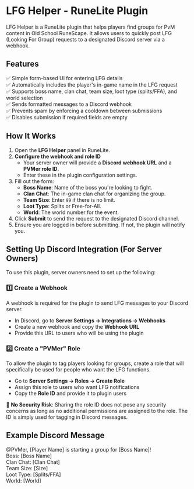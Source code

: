 # LFG Helper - RuneLite Plugin

LFG Helper is a RuneLite plugin that helps players find groups for PvM content in Old School RuneScape. It allows users to quickly post LFG (Looking For Group) requests to a designated Discord server via a webhook.

## Features
✅ Simple form-based UI for entering LFG details  
✅ Automatically includes the player's in-game name in the LFG request  
✅ Supports boss name, clan chat, team size, loot type (splits/FFA), and world selection  
✅ Sends formatted messages to a Discord webhook  
✅ Prevents spam by enforcing a cooldown between submissions  
✅ Disables submission if required fields are empty

## How It Works
1. Open the **LFG Helper** panel in RuneLite.
2. **Configure the webhook and role ID**
    - Your server owner will provide a **Discord webhook URL** and a **PVMer role ID**.
    - Enter these in the plugin configuration settings.
3. Fill out the form:
    - **Boss Name**: Name of the boss you're looking to fight.
    - **Clan Chat**: The in-game clan chat for organizing the group.
    - **Team Size**: Enter `99` if there is no limit.
    - **Loot Type**: Splits or Free-for-All.
    - **World**: The world number for the event.
4. Click **Submit** to send the request to the designated Discord channel.
5. Ensure you are logged in before submitting. If not, the plugin will notify you.

## Setting Up Discord Integration (For Server Owners)
To use this plugin, server owners need to set up the following:

### 1️⃣ Create a Webhook
A webhook is required for the plugin to send LFG messages to your Discord server.
- In Discord, go to **Server Settings → Integrations → Webhooks**
- Create a new webhook and copy the **Webhook URL**
- Provide this URL to users who will be using the plugin

### 2️⃣ Create a "PVMer" Role
To allow the plugin to tag players looking for groups, create a role that will specifically be used for people who want the LFG functions.
- Go to **Server Settings → Roles → Create Role**
- Assign this role to users who want LFG notifications
- Copy the **Role ID** and provide it to plugin users

🔹 **No Security Risk**: Sharing the role ID does not pose any security concerns as long as no additional permissions are assigned to the role. The ID is simply used for tagging in Discord messages.

## Example Discord Message
@PVMer, [Player Name] is starting a group for [Boss Name]!<br>
Boss: [Boss Name]<br>
Clan Chat: [Clan Chat]<br>
Team Size: [Size]<br>
Loot Type: [Splits/FFA]<br>
World: [World]

